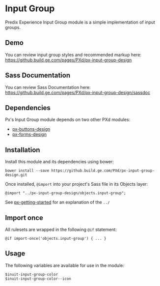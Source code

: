 # Input Group

Predix Experience Input Group module is a simple implementation of input groups.

## Demo

You can review input group styles and recommended markup here: https://github.build.ge.com/pages/PXd/px-input-group-design

## Sass Documentation

You can review Sass Documentation here: https://github.build.ge.com/pages/PXd/px-input-group-design/sassdoc

## Dependencies

Px's Input Group module depends on two other PXd modules:

* [px-buttons-design](https://github.build.ge.com/PXd/px-buttons-design)
* [px-forms-design](https://github.build.ge.com/PXd/px-forms-design)

## Installation

Install this module and its dependencies using bower:

    bower install --save https://github.build.ge.com/PXd/px-input-group-design.git

Once installed, `@import` into your project's Sass file in its Objects layer:

    @import "../px-input-group-design/objects.input-group";

See [px-getting-started](https://github.build.ge.com/PXd/px-getting-started#a-note-about-relative-import-paths) for an explanation of the `../`

## Import once

All rulesets are wrapped in the following `@if` statement:

    @if import-once('objects.input-group') { ... }

## Usage

The following variables are available for use in the module:

    $inuit-input-group-color
    $inuit-input-group-color--icon
